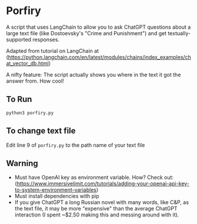 # Porfiry
A script that uses LangChain to allow you to ask ChatGPT questions about a large text file (like Dostoevsky's "Crime and Punishment") 
and get textually-supported responses. 

Adapted from tutorial on LangChain at (https://python.langchain.com/en/latest/modules/chains/index_examples/chat_vector_db.html)

A nifty feature: The script actually shows you where in the text it got the answer from. How cool!
## To Run
`python3 porfiry.py`

## To change text file
Edit line 9 of `porfiry.py` to the path name of your text file

## Warning
- Must have OpenAI key as environment variable. How? Check out: (https://www.immersivelimit.com/tutorials/adding-your-openai-api-key-to-system-environment-variables)
- Must install dependencies with pip
- If you give ChatGPT a long Russian novel with many words, like C&P, as the text file, it may be more "expensive" than the average ChatGPT interaction (I spent ~$2.50 making this and messing around with it).
